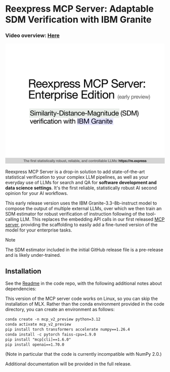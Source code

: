 # Reexpress MCP Server: Adaptable SDM Verification with IBM Granite

### Video overview: [Here](https://www.youtube.com/watch?v=B6QuPkuDLBo)

[![Watch the YouTube video](documentation/reexpress_2025_06_28_first_slide.png)](https://www.youtube.com/watch?v=B6QuPkuDLBo)


Reexpress MCP Server is a drop-in solution to add state-of-the-art statistical verification to your complex LLM pipelines, as well as your everyday use of LLMs for search and QA for **software development and data science settings**. It's the first reliable, statistically robust AI second opinion for your AI workflows.

This early release version uses the IBM Granite-3.3-8b-instruct model to compose the output of multiple external LLMs, over which we then train an SDM estimator for robust verification of instruction following of the tool-calling LLM. This replaces the embedding API calls in our first released [MCP server](https://github.com/ReexpressAI/reexpress_mcp_server), providing the scaffolding to easily add a fine-tuned version of the model for your enterprise tasks. 


> [!NOTE]
> The SDM estimator included in the initial GitHub release file is a pre-release and is likely under-trained.

## Installation

See the [Readme](code/mcp_v2_preview/README.md) in the code repo, with the following additional notes about dependencies:

This version of the MCP server code works on Linux, so you can skip the installation of MLX. Rather than the conda environment provided in the code directory, you can create an environment as follows:

```
conda create -n mcp_v2_preview python=3.12
conda activate mcp_v2_preview
pip install torch transformers accelerate numpy==1.26.4
conda install -c pytorch faiss-cpu=1.9.0
pip install "mcp[cli]==1.6.0"
pip install openai==1.70.0
```

(Note in particular that the code is currently incompatible with NumPy 2.0.)

Additional documentation will be provided in the full release.
